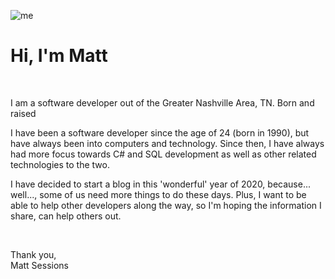 ![me](https://media-exp1.licdn.com/dms/image/C5603AQH5qLD1K6nZ3w/profile-displayphoto-shrink_100_100/0?e=1597881600&v=beta&t=TMG-GgN-ngdGMu0GpKqBk9DZnxwXztE-EACCmoVfVeU)
<h1>Hi, I'm Matt</h1>
<br/>
<p>I am a software developer out of the Greater Nashville Area, TN. Born and raised</p>
<p>I have been a software developer since the age of 24 (born in 1990), but have always been into computers and technology. Since then, I have always had more focus towards C# and SQL development as well as other related technologies to the two.
</p>
<p>I have decided to start a blog in this 'wonderful' year of 2020, because... well..., some of us need more things to do these days. Plus, I want to be able to help other developers along the way, so I'm hoping the information I share, can help others out.</p>
<br/>
<p>Thank you,<br/>Matt Sessions</p>

